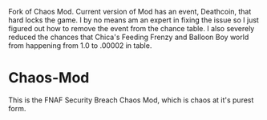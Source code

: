 Fork of Chaos Mod.
Current version of Mod has an event, Deathcoin, that hard locks the game.  I by no means am an expert in fixing the issue so I just figured out how to remove the event from the chance table.
I also severely reduced the chances that Chica's Feeding Frenzy and Balloon Boy world from happening from 1.0 to .00002 in table.

# Chaos-Mod
This is the FNAF Security Breach Chaos Mod, which is chaos at it's purest form.


